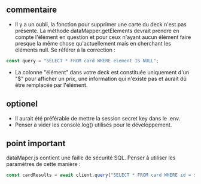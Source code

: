 
## commentaire
* Il y a un oubli, la fonction pour supprimer une carte du deck n'est pas présente. La méthode dataMapper.getElements devrait prendre en compte l'élément en question et pour ceux n'ayant aucun élément faire presque la même chose qu'actuellement mais en cherchant les éléments null. Se référer à la correction :
```javascript
const query = "SELECT * FROM card WHERE element IS NULL";
```

* La colonne "élément" dans votre deck est constituée uniquement d'un "$" pour afficher un prix, une information qui n'existe pas et aurait dû être remplacée par l'élément.

## optionel
* Il aurait été préférable de mettre la session secret key dans le .env.
* Penser à vider les console.log() utilisés pour le développement.

## point important
dataMaper.js contient une faille de sécurité SQL. Penser à utiliser les paramètres de cette manière :
```javascript
const cardResults = await client.query("SELECT * FROM card WHERE id = $1, [id]);
```

